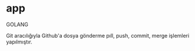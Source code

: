 # app
GOLANG

Git aracılığıyla Github'a dosya gönderme pıll, push, commit, merge işlemleri yapılmıştır.
